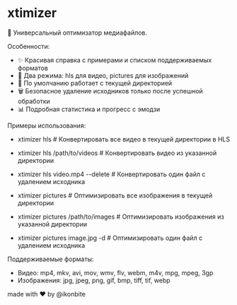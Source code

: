 # xtimizer
🚀 Универсальный оптимизатор медиафайлов.

Особенности:
 - ✨ Красивая справка с примерами и списком поддерживаемых форматов
 - 🎯 Два режима: hls для видео, pictures для изображений
 - 📁 По умолчанию работает с текущей директорией
 - 🗑️ Безопасное удаление исходников только после успешной обработки
 - 📊 Подробная статистика и прогресс с эмодзи
 
Примеры использования:
 - xtimizer hls                       # Конвертировать все видео в текущей директории в HLS
 - xtimizer hls /path/to/videos       # Конвертировать видео из указанной директории  
 - xtimizer hls video.mp4 --delete    # Конвертировать один файл с удалением исходника
  
 - xtimizer pictures                  # Оптимизировать все изображения в текущей директории
 - xtimizer pictures /path/to/images  # Оптимизировать изображения из указанной директории
 - xtimizer pictures image.jpg -d     # Оптимизировать один файл с удалением исходника

Поддерживаемые форматы:
 - Видео: mp4, mkv, avi, mov, wmv, flv, webm, m4v, mpg, mpeg, 3gp
 - Изображения: jpg, jpeg, png, gif, bmp, tiff, tif, webp
  
made with ❤️ by @ikonbite
